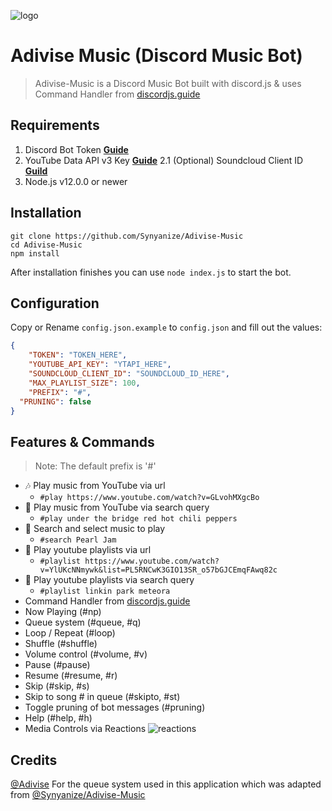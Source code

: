 ![logo](https://i.imgur.com/Mgfzf2X.jpg)

# Adivise Music (Discord Music Bot)
> Adivise-Music is a Discord Music Bot built with discord.js & uses Command Handler from [discordjs.guide](https://discordjs.guide)

## Requirements

1. Discord Bot Token **[Guide](https://discordjs.guide/preparations/setting-up-a-bot-application.html#creating-your-bot)**
2. YouTube Data API v3 Key **[Guide](https://developers.google.com/youtube/v3/getting-started)**
  2.1 (Optional) Soundcloud Client ID **[Guild](https://github.com/zackradisic/node-soundcloud-downloader#client-id)**
3. Node.js v12.0.0 or newer

## Installation

```
git clone https://github.com/Synyanize/Adivise-Music
cd Adivise-Music
npm install
```

After installation finishes you can use `node index.js` to start the bot.

## Configuration

Copy or Rename `config.json.example` to `config.json` and fill out the values:

```json
{
	"TOKEN": "TOKEN_HERE",
	"YOUTUBE_API_KEY": "YTAPI_HERE",
	"SOUNDCLOUD_CLIENT_ID": "SOUNDCLOUD_ID_HERE",
	"MAX_PLAYLIST_SIZE": 100,
	"PREFIX": "#",
  "PRUNING": false
}
```

## Features & Commands

> Note: The default prefix is '#'

* 🎶 Play music from YouTube via url
  * `#play https://www.youtube.com/watch?v=GLvohMXgcBo`
* 🔎 Play music from YouTube via search query
  * `#play under the bridge red hot chili peppers`
* 🔎 Search and select music to play
  * `#search Pearl Jam`
* 📃 Play youtube playlists via url
  * `#playlist https://www.youtube.com/watch?v=YlUKcNNmywk&list=PL5RNCwK3GIO13SR_o57bGJCEmqFAwq82c`
* 🔎 Play youtube playlists via search query
  * `#playlist linkin park meteora`
* Command Handler from [discordjs.guide](https://discordjs.guide/)
* Now Playing (#np)
* Queue system (#queue, #q)
* Loop / Repeat (#loop)
* Shuffle (#shuffle)
* Volume control (#volume, #v)
* Pause (#pause)
* Resume (#resume, #r)
* Skip (#skip, #s)
* Skip to song # in queue (#skipto, #st)
* Toggle pruning of bot messages (#pruning)
* Help (#help, #h)
* Media Controls via Reactions
![reactions](https://i.imgur.com/j7CevsH.png)

## Credits

[@Adivise](https://github.com/Adivise) For the queue system used in this application which was adapted from [@Synyanize/Adivise-Music](https://github.com/Synyanize/Adivise-Music)
